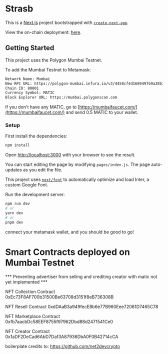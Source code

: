 # Strasb
This is a [Next.js](https://nextjs.org/) project bootstrapped with [`create-next-app`](https://github.com/vercel/next.js/tree/canary/packages/create-next-app).

View the on-chain deployment: [here](https://www.tally.xyz/gov/web3atkaist-2023/proposal/19363343624449512003859703095119427253163935390615042240894878141681517417169).

## Getting Started
This project uses the Polygon Mumbai Testnet.

To add the Mumbai Testnet to Metamask:
```bash
Network Name: Mumbai
New RPC URL: https://polygon-mumbai.infura.io/v3/4458cf4d1689497b9a38b1d6bbf05e78
Chain ID: 80001
Currency Symbol: MATIC
Block Explorer URL: https://mumbai.polygonscan.com
```

If you don't have any MATIC, go to [https://mumbaifaucet.com/](https://mumbaifaucet.com/) and send 0.5 MATIC to your wallet.

### Setup
First install the dependencies:
```bash
npm install
```

Open [http://localhost:3000](http://localhost:3000) with your browser to see the result.

You can start editing the page by modifying `pages/index.js`. The page auto-updates as you edit the file.

This project uses [`next/font`](https://nextjs.org/docs/basic-features/font-optimization) to automatically optimize and load Inter, a custom Google Font.

Run the development server:

```bash
npm run dev
# or
yarn dev
# or
pnpm dev
```
connect your metamask wallet, and you should be good to go!

# Smart Contracts deployed on Mumbai Testnet
*** Preventing advertiser from selling and crediting creator with matic not yet implemented ***

NFT Collection Contract
0xEc73F8AF700b31500Be63708d3151f8eB736308B

NFT Resell Contract
0xdDAaB3a949fecE8b6e77B960Eee72061D7465C78

NFT Marketplace Contract
0xfb7aacbDc58EEF8755f97962Dbd88d2471541Ce0

NFT Creator Contract
0x1aDF2DeCad6AbD7Daf3A87936DbA0F0B42714cCA

boilerplate credits to: https://github.com/net2devcrypto
